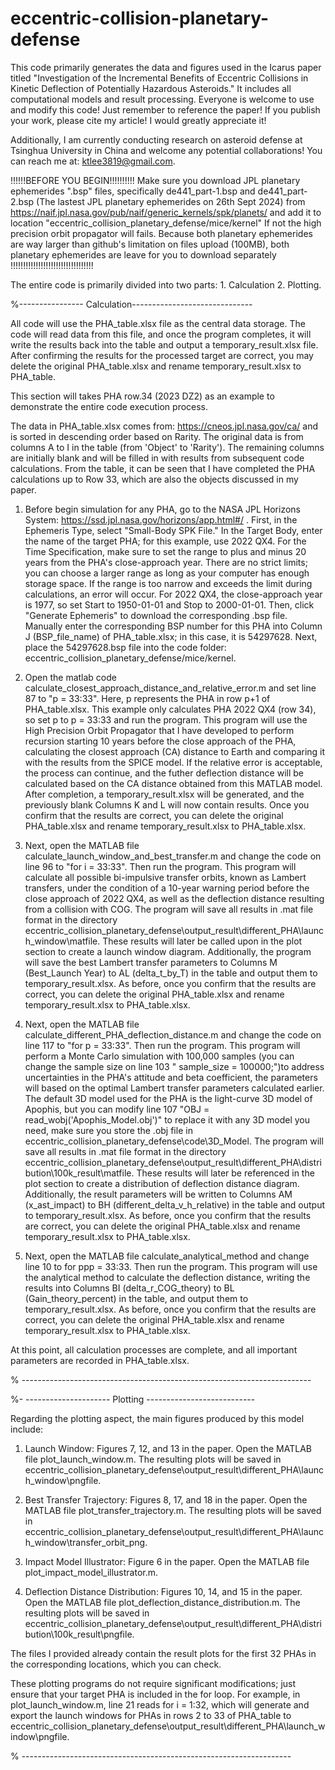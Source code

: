# eccentric-collision-planetary-defense
This code primarily generates the data and figures used in the Icarus paper titled "Investigation of the Incremental Benefits of Eccentric Collisions in Kinetic Deflection of Potentially Hazardous Asteroids." It includes all computational models and result processing. Everyone is welcome to use and modify this code! Just remember to reference the paper! If you publish your work, please cite my article! I would greatly appreciate it!

Additionally, I am currently conducting research on asteroid defense at Tsinghua University in China and welcome any potential collaborations! You can reach me at: ktlee3819@gmail.com.

!!!!!!BEFORE YOU BEGIN!!!!!!!!!!
Make sure you download JPL planetary ephemerides ".bsp" files, specifically de441_part-1.bsp and de441_part-2.bsp (The lastest JPL planetary ephemerides on 26th Sept 2024) from https://naif.jpl.nasa.gov/pub/naif/generic_kernels/spk/planets/ and add it to location "eccentric_collision_planetary_defense/mice/kernel"
If not the high precision orbit propagator will fails. Because both planetary ephemerides are way larger than github's limitation on files upload (100MB), both planetary ephemerides are leave for you to download separately
!!!!!!!!!!!!!!!!!!!!!!!!!!!!!!!!!

The entire code is primarily divided into two parts: 1. Calculation 2. Plotting.

%---------------- Calculation------------------------------

All code will use the PHA_table.xlsx file as the central data storage. The code will read data from this file, and once the program completes, it will write the results back into the table and output a temporary_result.xlsx file. After confirming the results for the processed target are correct, you may delete the original PHA_table.xlsx and rename temporary_result.xlsx to PHA_table.


This section will takes PHA row.34 (2023 DZ2) as an example to demonstrate the entire code execution process.

The data in PHA_table.xlsx comes from: https://cneos.jpl.nasa.gov/ca/ and is sorted in descending order based on Rarity. The original data is from columns A to I in the table (from 'Object' to 'Rarity'). The remaining columns are initially blank and will be filled in with results from subsequent code calculations. From the table, it can be seen that I have completed the PHA calculations up to Row 33, which are also the objects discussed in my paper.

1. Before begin simulation for any PHA, go to the NASA JPL Horizons System: https://ssd.jpl.nasa.gov/horizons/app.html#/ . First, in the Ephemeris Type, select "Small-Body SPK File." In the Target Body, enter the name of the target PHA; for this example, use 2022 QX4. For the Time Specification, make sure to set the range to plus and minus 20 years from the PHA's close-approach year. There are no strict limits; you can choose a larger range as long as your computer has enough storage space. If the range is too narrow and exceeds the limit during calculations, an error will occur. For 2022 QX4, the close-approach year is 1977, so set Start to 1950-01-01 and Stop to 2000-01-01. Then, click "Generate Ephemeris" to download the corresponding .bsp file. Manually enter the corresponding BSP number for this PHA into Column J (BSP_file_name) of PHA_table.xlsx; in this case, it is 54297628. Next, place the 54297628.bsp file into the code folder: eccentric_collision_planetary_defense/mice/kernel.
   
2. Open the matlab code calculate_closest_approach_distance_and_relative_error.m and set line 87 to "p = 33:33". Here, p represents the PHA in row p+1 of PHA_table.xlsx. This example only calculates PHA 2022 QX4 (row 34), so set p to p = 33:33 and run the program. This program will use the High Precision Orbit Propagator that I have developed to perform recursion starting 10 years before the close approach of the PHA, calculating the closest approach (CA) distance to Earth and comparing it with the results from the SPICE model. If the relative error is acceptable, the process can continue, and the futher deflection distance will be calculated based on the CA distance obtained from this MATLAB model. After completion, a temporary_result.xlsx will be generated, and the previously blank Columns K and L will now contain results. Once you confirm that the results are correct, you can delete the original PHA_table.xlsx and rename temporary_result.xlsx to PHA_table.xlsx.

3. Next, open the MATLAB file calculate_launch_window_and_best_transfer.m and change the code on line 96 to "for i = 33:33". Then run the program. This program will calculate all possible bi-impulsive transfer orbits, known as Lambert transfers, under the condition of a 10-year warning period before the close approach of 2022 QX4, as well as the deflection distance resulting from a collision with COG. The program will save all results in .mat file format in the directory eccentric_collision_planetary_defense\output_result\different_PHA\launch_window\matfile. These results will later be called upon in the plot section to create a launch window diagram. Additionally, the program will save the best Lambert transfer parameters to Columns M (Best_Launch Year) to AL (delta_t_by_T) in the table and output them to temporary_result.xlsx. As before, once you confirm that the results are correct, you can delete the original PHA_table.xlsx and rename temporary_result.xlsx to PHA_table.xlsx.

4. Next, open the MATLAB file calculate_different_PHA_deflection_distance.m and change the code on line 117 to "for p = 33:33". Then run the program. This program will perform a Monte Carlo simulation with 100,000 samples (you can change the sample size on line 103 " sample_size = 100000;")to address uncertainties in the PHA's attitude and beta coefficient, the parameters will based on the optimal Lambert transfer parameters calculated earlier. The default 3D model used for the PHA is the light-curve 3D model of Apophis, but you can modify line 107 "OBJ = read_wobj('Apophis_Model.obj')" to replace it with any 3D model you need, make sure you store the .obj file in eccentric_collision_planetary_defense\code\3D_Model. The program will save all results in .mat file format in the directory eccentric_collision_planetary_defense\output_result\different_PHA\distribution\100k_result\matfile. These results will later be referenced in the plot section to create a distribution of deflection distance diagram. Additionally, the result parameters will be written to Columns AM (x_ast_impact) to BH (different_delta_v_h_relative) in the table and output to temporary_result.xlsx. As before, once you confirm that the results are correct, you can delete the original PHA_table.xlsx and rename temporary_result.xlsx to PHA_table.xlsx.

5. Next, open the MATLAB file calculate_analytical_method and change line 10 to for ppp = 33:33. Then run the program. This program will use the analytical method to calculate the deflection distance, writing the results into Columns BI (delta_r_COG_theory) to BL (Gain_theory_percent) in the table, and output them to temporary_result.xlsx. As before, once you confirm that the results are correct, you can delete the original PHA_table.xlsx and rename temporary_result.xlsx to PHA_table.xlsx.

At this point, all calculation processes are complete, and all important parameters are recorded in PHA_table.xlsx.

% ------------------------------------------------------------------------




%- --------------------- Plotting ---------------------------

Regarding the plotting aspect, the main figures produced by this model include:

1. Launch Window: Figures 7, 12, and 13 in the paper. Open the MATLAB file plot_launch_window.m. The resulting plots will be saved in eccentric_collision_planetary_defense\output_result\different_PHA\launch_window\pngfile.

2. Best Transfer Trajectory: Figures 8, 17, and 18 in the paper. Open the MATLAB file plot_transfer_trajectory.m. The resulting plots will be saved in eccentric_collision_planetary_defense\output_result\different_PHA\launch_window\transfer_orbit_png.

3. Impact Model Illustrator: Figure 6 in the paper. Open the MATLAB file plot_impact_model_illustrator.m.

4. Deflection Distance Distribution: Figures 10, 14, and 15 in the paper. Open the MATLAB file plot_deflection_distance_distribution.m. The resulting plots will be saved in eccentric_collision_planetary_defense\output_result\different_PHA\distribution\100k_result\pngfile.

The files I provided already contain the result plots for the first 32 PHAs in the corresponding locations, which you can check.

These plotting programs do not require significant modifications; just ensure that your target PHA is included in the for loop. For example, in plot_launch_window.m, line 21 reads for i = 1:32, which will generate and export the launch windows for PHAs in rows 2 to 33 of PHA_table to eccentric_collision_planetary_defense\output_result\different_PHA\launch_window\pngfile.

% -------------------------------------------------------------------
